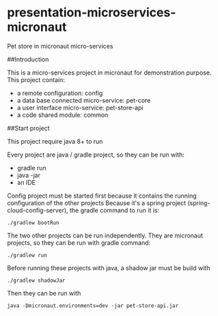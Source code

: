 # presentation-microservices-micronaut
Pet store in micronaut micro-services


##Introduction

This is a micro-services project in micronaut for demonstration purpose.
This project contain:

<ul>
    <li>a remote configuration: config</li>
    <li>a data base connected micro-service: pet-core</li>
    <li>a user interface micro-service: pet-store-api</li>
    <li>a code shared module: common</li>
</ul>

##Start project

This project require java 8+ to run

Every project are java / gradle project, so they can be run with:
<ul>
    <li>gradle run</li>
    <li>java -jar</li>
    <li>an IDE</li>
</ul>

Config project must be started first because it contains the running configuration of the other projects
Because it's a spring project (spring-cloud-config-server), the gradle command to run it is:
```
./gradlew bootRun
```

The two other projects can be run independently. They are micronaut projects, so they can be run with gradle command:
```
./gradlew run
```

Before running these projects with java, a shadow jar must be build with
```
./gradlew shadowJar
```

Then they can be run with 
```
java -Dmicronaut.environments=dev -jar pet-store-api.jar
```